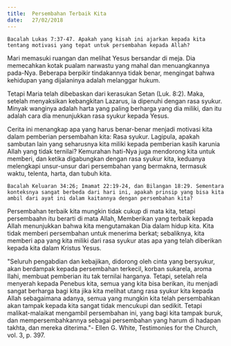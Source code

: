 ```yaml
---
title:  Persembahan Terbaik Kita
date:   27/02/2018
---
```


`Bacalah Lukas 7:37-47. Apakah yang kisah ini ajarkan kepada kita tentang motivasi yang tepat untuk persembahan kepada Allah?`

Mari memasuki ruangan dan melihat Yesus bersandar di meja. Dia memecahkan kotak pualam narwastu yang mahal dan menuangkannya pada-Nya. Beberapa berpikir tindakannya tidak benar, mengingat bahwa kehidupan yang dijalaninya adalah melanggar hukum.

Tetapi Maria telah dibebaskan dari kerasukan Setan (Luk. 8:2). Maka, setelah menyaksikan kebangkitan Lazarus, ia dipenuhi dengan rasa syukur. Minyak wanginya adalah harta yang paling berharga yang dia miliki, dan itu adalah cara dia menunjukkan rasa syukur kepada Yesus.

Cerita ini menangkap apa yang harus benar-benar menjadi motivasi kita dalam pemberian persembahan kita: Rasa syukur. Lagipula, apakah sambutan lain yang seharusnya kita miliki kepada pemberian kasih karunia Allah yang tidak ternilai? Kemurahan hati-Nya juga mendorong kita untuk memberi, dan ketika digabungkan dengan rasa syukur kita, keduanya melengkapi unsur-unsur dari persembahan yang bermakna, termasuk waktu, telenta, harta, dan tubuh kita.

`Bacalah Keluaran 34:26; Imamat 22:19-24, dan Bilangan 18:29. Sementara konteksnya sangat berbeda dari hari ini, apakah prinsip yang bisa kita ambil dari ayat ini dalam kaitannya dengan persembahan kita?`

Persembahan terbaik kita mungkin tidak cukup di mata kita, tetapi persembaahn itu berarti di mata Allah, Memberikan yang terbaik kepada Allah menunjukkan bahwa kita mengutamakan Dia dalam hidup kita. Kita tidak memberi persembahan untuk menerima berkat; sebaliknya, kita memberi apa yang kita miliki dari rasa syukur atas apa yang telah diberikan kepada kita dalam Kristus Yesus.

"Seluruh pengabdian dan kebajikan, didorong oleh cinta yang bersyukur, akan berdampak kepada persembahan terkecil, korban sukarela, aroma Ilahi, membuat pemberian itu tak ternilai harganya. Tetapi, setelah rela menyerah kepada Penebus kita, semua yang kita bisa berikan, itu menjadi sangat berharga bagi kita jika kita melihat utang rasa syukur kita kepada Allah sebagaimana adanya, semua yang mungkin kita telah persembahkan akan tampak kepada kita sangat tidak mencukupi dan sedikit. Tetapi malikat-malaikat mengambil persembahan ini, yang bagi kita tampak buruk, dan mempersembahkannya sebagai persembahan yang harum di hadapan takhta, dan mereka diterima."- Ellen G. White, Testimonies for the Church, vol. 3, p. 397.
